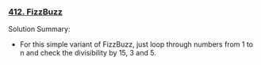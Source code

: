 ### [412. FizzBuzz](https://leetcode.com/problems/fizz-buzz/)

Solution Summary:
- For this simple variant of FizzBuzz, just loop through numbers from 1 to n and check the divisibility by 15, 3 and 5. 
